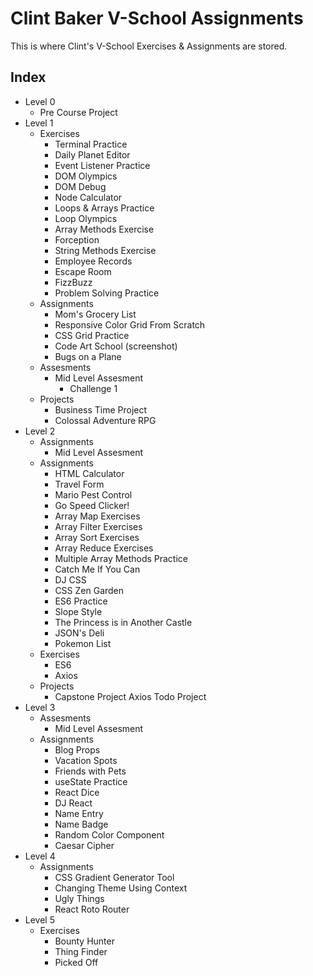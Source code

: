 # Clint Baker V-School Assignments

This is where Clint's V-School Exercises & Assignments are stored.

## Index

- Level 0
  - Pre Course Project
- Level 1
  - Exercises
    - Terminal Practice
    - Daily Planet Editor
    - Event Listener Practice
    - DOM Olympics
    - DOM Debug
    - Node Calculator
    - Loops & Arrays Practice
    - Loop Olympics
    - Array Methods Exercise
    - Forception
    - String Methods Exercise
    - Employee Records
    - Escape Room
    - FizzBuzz
    - Problem Solving Practice
  - Assignments
    - Mom's Grocery List
    - Responsive Color Grid From Scratch
    - CSS Grid Practice
    - Code Art School (screenshot)
    - Bugs on a Plane
  - Assesments
    - Mid Level Assesment
      - Challenge 1
  - Projects
    - Business Time Project
    - Colossal Adventure RPG
- Level 2
  - Assignments
    - Mid Level Assesment
  - Assignments
    - HTML Calculator
    - Travel Form
    - Mario Pest Control
    - Go Speed Clicker!
    - Array Map Exercises
    - Array Filter Exercises
    - Array Sort Exercises
    - Array Reduce Exercises
    - Multiple Array Methods Practice
    - Catch Me If You Can
    - DJ CSS
    - CSS Zen Garden
    - ES6 Practice
    - Slope Style
    - The Princess is in Another Castle
    - JSON's Deli
    - Pokemon List
  - Exercises
    - ES6
    - Axios
  - Projects
    - Capstone Project Axios Todo Project
- Level 3
  - Assesments
    - Mid Level Assesment
  - Assignments
    - Blog Props
    - Vacation Spots
    - Friends with Pets
    - useState Practice
    - React Dice
    - DJ React
    - Name Entry
    - Name Badge
    - Random Color Component
    - Caesar Cipher
- Level 4
  - Assignments
    - CSS Gradient Generator Tool
    - Changing Theme Using Context
    - Ugly Things
    - React Roto Router
- Level 5
  - Exercises
    - Bounty Hunter
    - Thing Finder
    - Picked Off
